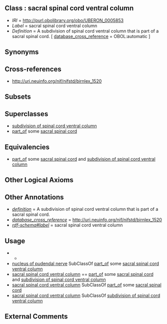 
## Class : sacral spinal cord ventral column

 * *IRI* = http://purl.obolibrary.org/obo/UBERON_0005853
 * *Label* = sacral spinal cord ventral column
 * *Definition* = A subdivision of spinal cord ventral column that is part of a sacral spinal cord. [ [database_cross_reference](../../ef/oboInOwl#hasDbXref.md) = OBOL:automatic ]

## Synonyms


## Cross-references

 * http://uri.neuinfo.org/nif/nifstd/birnlex_1520

## Subsets


## Superclasses

 * [subdivision of spinal cord ventral column](../../UBERON/51/UBERON_0016551.md)
 * [part_of](../../BFO/50/BFO_0000050.md) some [sacral spinal cord](../../UBERON/43/UBERON_0005843.md)

## Equivalencies

 * [part_of](../../BFO/50/BFO_0000050.md) some [sacral spinal cord](../../UBERON/43/UBERON_0005843.md) and [subdivision of spinal cord ventral column](../../UBERON/51/UBERON_0016551.md)

## Other Logical Axioms


## Other Annotations

 * *[definition](../../IAO/15/IAO_0000115.md)* = A subdivision of spinal cord ventral column that is part of a sacral spinal cord.
 * *[database_cross_reference](../../ef/oboInOwl#hasDbXref.md)* = http://uri.neuinfo.org/nif/nifstd/birnlex_1520
 * *[rdf-schema#label](../../el/rdf-schema#label.md)* = sacral spinal cord ventral column

## Usage

 * -
 * [nucleus of pudendal nerve](../../UBERON/78/UBERON_0022278.md) SubClassOf [part_of](../../BFO/50/BFO_0000050.md) some [sacral spinal cord ventral column](../../UBERON/53/UBERON_0005853.md)
 * [sacral spinal cord ventral column](../../UBERON/53/UBERON_0005853.md) == [part_of](../../BFO/50/BFO_0000050.md) some [sacral spinal cord](../../UBERON/43/UBERON_0005843.md) and [subdivision of spinal cord ventral column](../../UBERON/51/UBERON_0016551.md)
 * [sacral spinal cord ventral column](../../UBERON/53/UBERON_0005853.md) SubClassOf [part_of](../../BFO/50/BFO_0000050.md) some [sacral spinal cord](../../UBERON/43/UBERON_0005843.md)
 * [sacral spinal cord ventral column](../../UBERON/53/UBERON_0005853.md) SubClassOf [subdivision of spinal cord ventral column](../../UBERON/51/UBERON_0016551.md)

## External Comments


